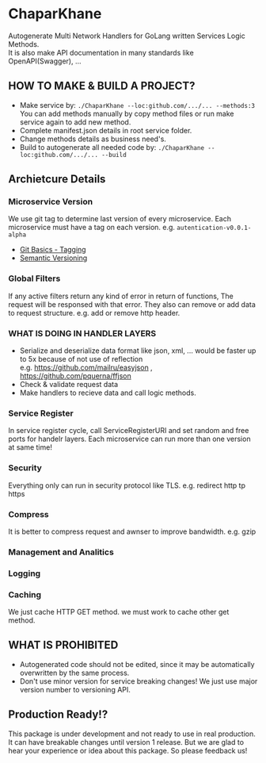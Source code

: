 # ChaparKhane
Autogenerate Multi Network Handlers for GoLang written Services Logic Methods.   
It is also make API documentation in many standards like OpenAPI(Swagger), ...

## HOW TO MAKE & BUILD A PROJECT?
- Make service by:
  ```./ChaparKhane --loc:github.com/.../... --methods:3```   
  You can add methods manually by copy method files or run make service again to add new method.
- Complete manifest.json details in root service folder.
- Change methods details as business need's.
- Build to autogenerate all needed code by:
  ```./ChaparKhane --loc:github.com/.../... --build```

## Archietcure Details

### Microservice Version
We use git tag to determine last version of every microservice. Each microservice must have a tag on each version. e.g. `autentication-v0.0.1-alpha`
- [Git Basics - Tagging](https://git-scm.com/book/en/v2/Git-Basics-Tagging)
- [Semantic Versioning](https://semver.org/)

### Global Filters
If any active filters return any kind of error in return of functions, The request will be responsed with that error.
They also can remove or add data to request structure. e.g. add or remove http header.

### WHAT IS DOING IN HANDLER LAYERS
- Serialize and deserialize data format like json, xml, ... would be faster up to 5x because of not use of reflection   
  e.g. https://github.com/mailru/easyjson , https://github.com/pquerna/ffjson
- Check & validate request data
- Make handlers to recieve data and call logic methods.

### Service Register
In service register cycle, call ServiceRegisterURI and set random and free ports for handelr layers.
Each microservice can run more than one version at same time!

### Security
Everything only can run in security protocol like TLS. e.g. redirect http tp https

### Compress
It is better to compress request and awnser to improve bandwidth. e.g. gzip

### Management and Analitics

### Logging

### Caching
We just cache HTTP GET method. we must work to cache other get method.

## WHAT IS PROHIBITED
- Autogenerated code should not be edited, since it may be automatically overwritten by the same process.
- Don't use minor version for service breaking changes! We just use major version number to versioning API.

## Production Ready!?
This package is under development and not ready to use in real production. It can have breakable changes until version 1 release.
But we are glad to hear your experience or idea about this package. So please feedback us!